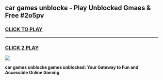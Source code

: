 
## car games unblocke - Play Unblocked Gmaes & Free #2o5pv
<h3>
<a href="https://premium.freeplayer.one?title=car_games_unblocke&ref=01M">CLICK TO PLAY</a></h3>
<hr>

<h3>
<a href="https://premium.freeplayer.one?title=car_games_unblocke&ref=01M">CLICK 2 PLAY</a>
  
</h3>

<a href="https://premium.freeplayer.one?title=car_games_unblocke&ref=01M"><img src="https://clearcache.store/games.png"></a>


**car games unblocke games unblocked: Your Gateway to Fun and Accessible Online Gaming**
